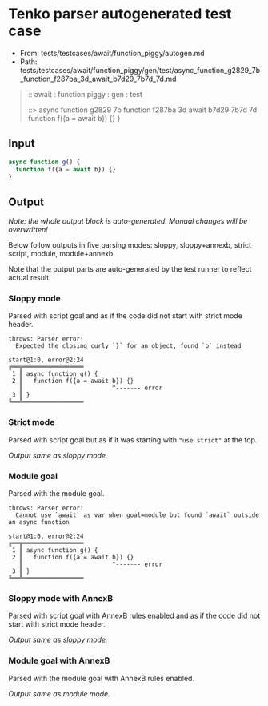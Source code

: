 # Tenko parser autogenerated test case

- From: tests/testcases/await/function_piggy/autogen.md
- Path: tests/testcases/await/function_piggy/gen/test/async_function_g2829_7b_function_f287ba_3d_await_b7d29_7b7d_7d.md

> :: await : function piggy : gen : test
>
> ::> async function g2829 7b function f287ba 3d await b7d29 7b7d 7d
>            function f({a = await b}) {}
>          }

## Input


`````js
async function g() {
  function f({a = await b}) {}
}
`````

## Output

_Note: the whole output block is auto-generated. Manual changes will be overwritten!_

Below follow outputs in five parsing modes: sloppy, sloppy+annexb, strict script, module, module+annexb.

Note that the output parts are auto-generated by the test runner to reflect actual result.

### Sloppy mode

Parsed with script goal and as if the code did not start with strict mode header.

`````
throws: Parser error!
  Expected the closing curly `}` for an object, found `b` instead

start@1:0, error@2:24
╔══╦═════════════════
 1 ║ async function g() {
 2 ║   function f({a = await b}) {}
   ║                         ^------- error
 3 ║ }
╚══╩═════════════════

`````

### Strict mode

Parsed with script goal but as if it was starting with `"use strict"` at the top.

_Output same as sloppy mode._

### Module goal

Parsed with the module goal.

`````
throws: Parser error!
  Cannot use `await` as var when goal=module but found `await` outside an async function

start@1:0, error@2:24
╔══╦═════════════════
 1 ║ async function g() {
 2 ║   function f({a = await b}) {}
   ║                         ^------- error
 3 ║ }
╚══╩═════════════════

`````

### Sloppy mode with AnnexB

Parsed with script goal with AnnexB rules enabled and as if the code did not start with strict mode header.

_Output same as sloppy mode._

### Module goal with AnnexB

Parsed with the module goal with AnnexB rules enabled.

_Output same as module mode._

